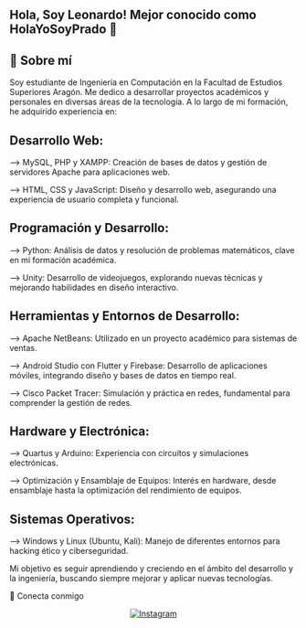 ## Hola, Soy Leonardo! Mejor conocido como HolaYoSoyPrado 👋

## 🚀 Sobre mí
Soy estudiante de Ingeniería en Computación en la Facultad de Estudios Superiores Aragón. Me dedico a desarrollar proyectos académicos y personales en diversas áreas de la tecnología. A lo largo de mi formación, he adquirido experiencia en:

## Desarrollo Web:

--> MySQL, PHP y XAMPP: Creación de bases de datos y gestión de servidores Apache para aplicaciones web. 

--> HTML, CSS y JavaScript: Diseño y desarrollo web, asegurando una experiencia de usuario completa y funcional.

## Programación y Desarrollo:

--> Python: Análisis de datos y resolución de problemas matemáticos, clave en mi formación académica.

--> Unity: Desarrollo de videojuegos, explorando nuevas técnicas y mejorando habilidades en diseño interactivo.

## Herramientas y Entornos de Desarrollo:

--> Apache NetBeans: Utilizado en un proyecto académico para sistemas de ventas.

--> Android Studio con Flutter y Firebase: Desarrollo de aplicaciones móviles, integrando diseño y bases de datos en tiempo real.

--> Cisco Packet Tracer: Simulación y práctica en redes, fundamental para comprender la gestión de redes.

## Hardware y Electrónica:

--> Quartus y Arduino: Experiencia con circuitos y simulaciones electrónicas.

--> Optimización y Ensamblaje de Equipos: Interés en hardware, desde ensamblaje hasta la optimización del rendimiento de equipos.

## Sistemas Operativos:

--> Windows y Linux (Ubuntu, Kali): Manejo de diferentes entornos para hacking ético y ciberseguridad.

Mi objetivo es seguir aprendiendo y creciendo en el ámbito del desarrollo y la ingeniería, buscando siempre mejorar y aplicar nuevas tecnologías.

🔗 Conecta conmigo
<p align="center"> <a href="https://www.instagram.com/holayosoyprado/" target="_blank"> <img alt="Instagram" src="https://img.shields.io/badge/Instagram-%23E4405F.svg?&style=for-the-badge&logo=Instagram&logoColor=white"/> </a> </p>